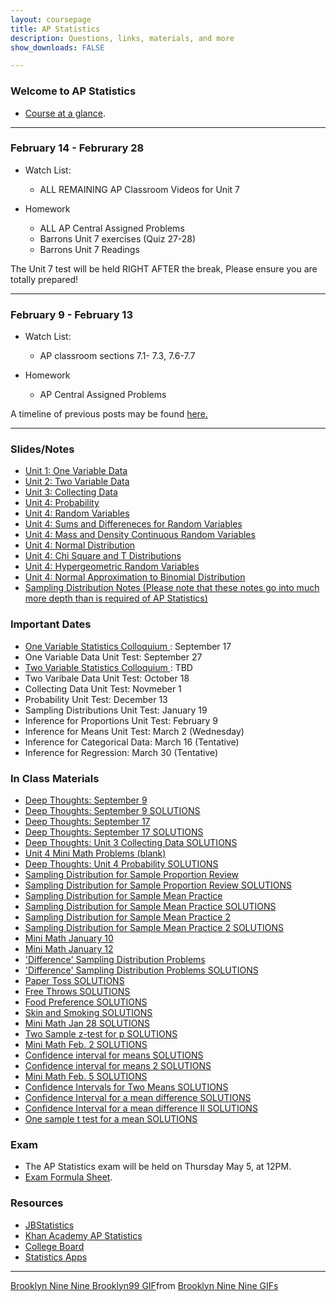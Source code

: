 ```yaml
---
layout: coursepage
title: AP Statistics
description: Questions, links, materials, and more
show_downloads: FALSE

---
```


### Welcome to AP Statistics
* <a href="https://MerrickMath.github.io/APStatistics/StatsTopics.pdf"> Course at a glance</a>.

---

### February 14 - Februrary 28 
* Watch List:  
    * ALL REMAINING AP Classroom Videos for Unit 7

* Homework 
   * ALL AP Central Assigned Problems
   * Barrons Unit 7 exercises (Quiz 27-28) 
   * Barrons Unit 7 Readings

The Unit 7 test will be held RIGHT AFTER the break, Please ensure you are totally prepared!

---

### February 9 - February 13
* Watch List:  
    * AP classroom sections 7.1- 7.3, 7.6-7.7

* Homework 
   * AP Central Assigned Problems

A timeline of previous posts may be found <a href="https://merrickMath.github.io/2021StatisticsTimeline.html"> here. </a> 

---


### Slides/Notes 
* <a href="https://MerrickMath.github.io/2021Statistics/Slides/Unit1.pdf"> Unit 1: One Variable Data</a>
* <a href="https://MerrickMath.github.io/2021Statistics/Slides/Unit2.pdf"> Unit 2: Two Variable Data </a>
* <a href="https://MerrickMath.github.io/2021Statistics/Slides/Unit3.pdf"> Unit 3: Collecting Data </a>
* <a href="https://MerrickMath.github.io/2021Statistics/Slides/Probability.pdf"> Unit 4: Probability </a>
* <a href="https://MerrickMath.github.io/2021Statistics/Slides/RandomVariables.pdf"> Unit 4: Random Variables </a>
* <a href="https://MerrickMath.github.io/2021Statistics/Slides/SumsandDiffs.pdf"> Unit 4: Sums and Differeneces for Random Variables </a>
* <a href="https://MerrickMath.github.io/2021Statistics/Slides/MassandDensity.pdf"> Unit 4: Mass and Density Continuous Random 
   Variables
   </a>
* <a href="https://MerrickMath.github.io/2021Statistics/Slides/NormalDistribution.pdf"> Unit 4: Normal Distribution </a>
* <a href="https://MerrickMath.github.io/2021Statistics/Slides/ChiT.pdf"> Unit 4: Chi Square and T Distributions </a>
* <a href="https://MerrickMath.github.io/2021Statistics/Slides/hypergeometric.pdf"> Unit 4: Hypergeometric Random Variables </a>
* <a href="https://MerrickMath.github.io/2021Statistics/Slides/NormalApproxBinom.pdf"> Unit 4: Normal Approximation to Binomial Distribution </a>
* <a href="https://MerrickMath.github.io/2021Statistics/Slides/SamplingDistributionNotes.pdf"> Sampling Distribution Notes (Please note that these notes go into much more depth than is required of AP Statistics) </a>

### Important Dates
* <a href="https://MerrickMath.github.io/2021Statistics/Activities/ColloquiumI.pdf"> One Variable Statistics Colloquium </a>: September 17
* One Variable Data Unit Test: September 27 
* <a href="https://MerrickMath.github.io/2021Statistics/Activities/ColloquiumII.pdf"> Two Variable Statistics Colloquium </a>: TBD
* Two Varibale Data Unit Test: October 18 
* Collecting Data Unit Test: Novmeber 1 
* Probability Unit Test: December 13
* Sampling Distributions Unit Test: January 19
* Inference for Proportions Unit Test: February 9 
* Inference for Means Unit Test: March 2 (Wednesday) 
* Inference for Categorical Data: March 16 (Tentative)
* Inference for Regression: March 30 (Tentative)
 

### In Class Materials  
* <a href="https://MerrickMath.github.io/2021Statistics/Practice/DTSept9.pdf"> Deep Thoughts: September 9 </a>
* <a href="https://MerrickMath.github.io/2021Statistics/Practice/DTSep9Solutions1.pdf"> Deep Thoughts: September 9 SOLUTIONS </a>
* <a href="https://MerrickMath.github.io/2021Statistics/Practice/DTSept17.pdf"> Deep Thoughts: September 17 </a>
* <a href="https://MerrickMath.github.io/2021Statistics/Practice/DTSept17Solutions.pdf"> Deep Thoughts: September 17 SOLUTIONS </a>
* <a href="https://MerrickMath.github.io/2021Statistics/Practice/DTUnit3Solutions.pdf"> Deep Thoughts: Unit 3 Collecting Data SOLUTIONS </a>
* <a href="https://MerrickMath.github.io/2021Statistics/Practice/Unit4MiniMath.pdf"> Unit 4 Mini Math Problems (blank) </a>
* <a href="https://MerrickMath.github.io/2021Statistics/Practice/DTDec8Solutions.pdf"> Deep Thoughts: Unit 4 Probability SOLUTIONS </a>
* <a href="https://MerrickMath.github.io/2021Statistics/Practice/PropReview.pdf"> Sampling Distribution for Sample Proportion Review </a>
* <a href="https://MerrickMath.github.io/2021Statistics/Practice/PropReviewSolutions.pdf"> Sampling Distribution for Sample Proportion Review SOLUTIONS </a>
* <a href="https://MerrickMath.github.io/2021Statistics/Practice/MeanReview.pdf"> Sampling Distribution for Sample Mean Practice </a>
* <a href="https://MerrickMath.github.io/2021Statistics/Practice/MeanReviewSolutions.pdf"> Sampling Distribution for Sample Mean Practice SOLUTIONS </a>
* <a href="https://MerrickMath.github.io/2021Statistics/Practice/MeanReview2.pdf"> Sampling Distribution for Sample Mean Practice 2 </a>
* <a href="https://MerrickMath.github.io/2021Statistics/Practice/MeanReview2Solutions.pdf"> Sampling Distribution for Sample Mean Practice 2 SOLUTIONS </a>
* <a href="https://MerrickMath.github.io/2021Statistics/Practice/MiniMathJan10.pdf"> Mini Math January 10 </a>
* <a href="https://MerrickMath.github.io/2021Statistics/Practice/MiniMathJan12.pdf"> Mini Math January 12 </a>
* <a href="https://MerrickMath.github.io/2021Statistics/Practice/TwoStatsPractice.pdf"> 'Difference' Sampling Distribution Problems </a>
* <a href="https://MerrickMath.github.io/2021Statistics/Practice/TwoStatsPracticeSolutions.pdf"> 'Difference' Sampling Distribution Problems SOLUTIONS </a>
* <a href="https://MerrickMath.github.io/2021Statistics/Practice/PaperToss.pdf"> Paper Toss SOLUTIONS </a>
* <a href="https://MerrickMath.github.io/2021Statistics/Practice/FreeThrows.pdf"> Free Throws SOLUTIONS </a>
* <a href="https://MerrickMath.github.io/2021Statistics/Practice/FoodPreference.pdf">Food Preference SOLUTIONS </a>
* <a href="https://MerrickMath.github.io/2021Statistics/Practice/Smoking.pdf"> Skin and Smoking SOLUTIONS </a>
* <a href="https://MerrickMath.github.io/2021Statistics/Practice/MiniMathJan28.pdf"> Mini Math Jan 28 SOLUTIONS </a>
* <a href="https://MerrickMath.github.io/2021Statistics/Practice/TwoSampleP.pdf"> Two Sample z-test for p SOLUTIONS </a>
* <a href="https://MerrickMath.github.io/2021Statistics/Practice/MiniMathFeb2Soln.pdf"> Mini Math Feb. 2 SOLUTIONS </a> 
* <a href="https://MerrickMath.github.io/2021Statistics/Practice/ConfIntMuSoln.pdf"> Confidence interval for means SOLUTIONS </a> 
* <a href="https://MerrickMath.github.io/2021Statistics/Practice/ConfIntMu2Soln.pdf"> Confidence interval for means 2 SOLUTIONS </a> 
* <a href="https://MerrickMath.github.io/2021Statistics/Practice/MinimathFeb5Soln.pdf"> Mini Math Feb. 5 SOLUTIONS </a> 
* <a href="https://MerrickMath.github.io/2021Statistics/Practice/ConfInt2MuSoln.pdf"> Confidence Intervals for Two Means SOLUTIONS </a> 
* <a href="https://MerrickMath.github.io/2021Statistics/Practice/ConfIntMudSoln.pdf"> Confidence Interval for a mean difference SOLUTIONS </a> 
* <a href="https://MerrickMath.github.io/2021Statistics/Practice/ConfIntMudSoln2.pdf"> Confidence Interval for a mean difference II SOLUTIONS </a> 
* <a href="https://MerrickMath.github.io/2021Statistics/Practice/OneMeanHypSoln.pdf"> One sample t test for a mean SOLUTIONS </a> 
<!--- * <a href="https://MerrickMath.github.io/2021Statistics/Practice/TwoMeanHypSoln.pdf"> Two sample t test for a difference of means SOLUTIONS </a> --->
<!--- * <a href="https://MerrickMath.github.io/2021Statistics/Practice/DiffMeanHypSoln.pdf"> Paired t test for a mean difference SOLUTIONS </a> --->


### Exam 
* The AP Statistics exam will be held on Thursday May 5, at 12PM.
* <a href="https://MerrickMath.github.io/APStatistics/FormulaSheets.pdf"> Exam Formula Sheet</a>.

### Resources
* <a href="https://www.jbstatistics.com"> JBStatistics </a> 
* <a href="https://www.khanacademy.org/math/ap-statistics"> Khan Academy AP Statistics </a> 
* <a href="https://apcentral.collegeboard.org"> College Board </a> 
* <a href="https://www.stapplet.com"> Statistics Apps </a> 

---

<div class="tenor-gif-embed" data-postid="17561248" data-share-method="host" data-aspect-ratio="1.77778" data-width="100%"><a href="https://tenor.com/view/brooklyn-nine-nine-brooklyn99-statistical-statistical-analysis-analysis-gif-17561248">Brooklyn Nine Nine Brooklyn99 GIF</a>from <a href="https://tenor.com/search/brooklyn+nine+nine-gifs">Brooklyn Nine Nine GIFs</a></div> <script type="text/javascript" async src="https://tenor.com/embed.js"></script>


